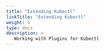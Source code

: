 ```yaml
---
title: "Extending Kubectl"
linkTitle: "Extending Kubectl"
weight: 5
type: docs
description: >
   Working with Plugins for Kubectl
---
```


